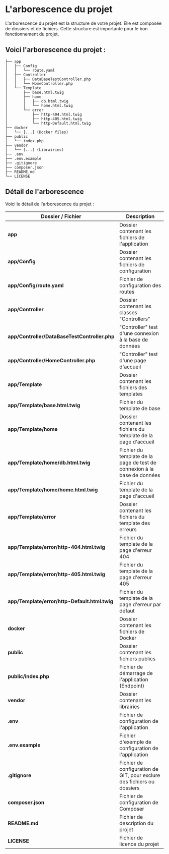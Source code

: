 # L'arborescence du projet

L'arborescence du projet est la structure de votre projet. Elle est composée de dossiers et de fichiers. Cette structure est importante pour le bon fonctionnement du projet.

## Voici l'arborescence du projet :

```
├── app
│   ├── Config
│   │   └── route.yaml
│   ├── Controller
│   │   ├── DataBaseTestController.php
│   │   └── HomeController.php
│   └── Template
│       ├── base.html.twig
│       ├── home
│       │   ├── db.html.twig
│       │   └── home.html.twig
│       └── error
│           ├── http-404.html.twig
│           ├── http-405.html.twig
│           └── http-Default.html.twig
├── docker
│   └── [...] (Docker files)
├── public
│   └── index.php
├── vendor
│   └── [...] (Librairies)
├── .env
├── .env.example
├── .gitignore
├── composer.json
├── README.md
└── LICENSE
```

## Détail de l'arborescence

Voici le détail de l'arborescence du projet :

| Dossier / Fichier | Description                                                              |
|-------------------|--------------------------------------------------------------------------|
| **app** | Dossier contenant les fichiers de l'application                          |
| **app/Config** | Dossier contenant les fichiers de configuration                          |
| **app/Config/route.yaml** | Fichier de configuration des routes                                      |
| **app/Controller** | Dossier contenant les classes "Controllers"                              |
| **app/Controller/DataBaseTestController.php** | "Controller" test d'une connexion à la base de données                   |
| **app/Controller/HomeController.php** | "Controller" test d'une page d'accueil                                   |
| **app/Template** | Dossier contenant les fichiers des templates                             |
| **app/Template/base.html.twig** | Fichier du template de base                                              |
| **app/Template/home** | Dossier contenant les fichiers du template de la page d'accueil          |
| **app/Template/home/db.html.twig** | Fichier du template de la page de test de connexion à la base de données |
| **app/Template/home/home.html.twig** | Fichier du template de la page d'accueil                                 |
| **app/Template/error** | Dossier contenant les fichiers du template des erreurs                   |
| **app/Template/error/http-404.html.twig** | Fichier du template de la page d'erreur 404                              |
| **app/Template/error/http-405.html.twig** | Fichier du template de la page d'erreur 405                              |
| **app/Template/error/http-Default.html.twig** | Fichier du template de la page d'erreur par défaut                       |
| **docker** | Dossier contenant les fichiers de Docker                                 |
| **public** | Dossier contenant les fichiers publics                                   |
| **public/index.php** | Fichier de démarrage de l'application (Endpoint)                         |
| **vendor** | Dossier contenant les librairies                                         |
| **.env** | Fichier de configuration de l'application                                |
| **.env.example** | Fichier d'exemple de configuration de l'application                      |
| **.gitignore** | Fichier de configuration de GIT, pour exclure des fichiers ou dossiers   |
| **composer.json** | Fichier de configuration de Composer                                     |
| **README.md** | Fichier de description du projet                                         |
| **LICENSE** | Fichier de licence du projet                                             |


